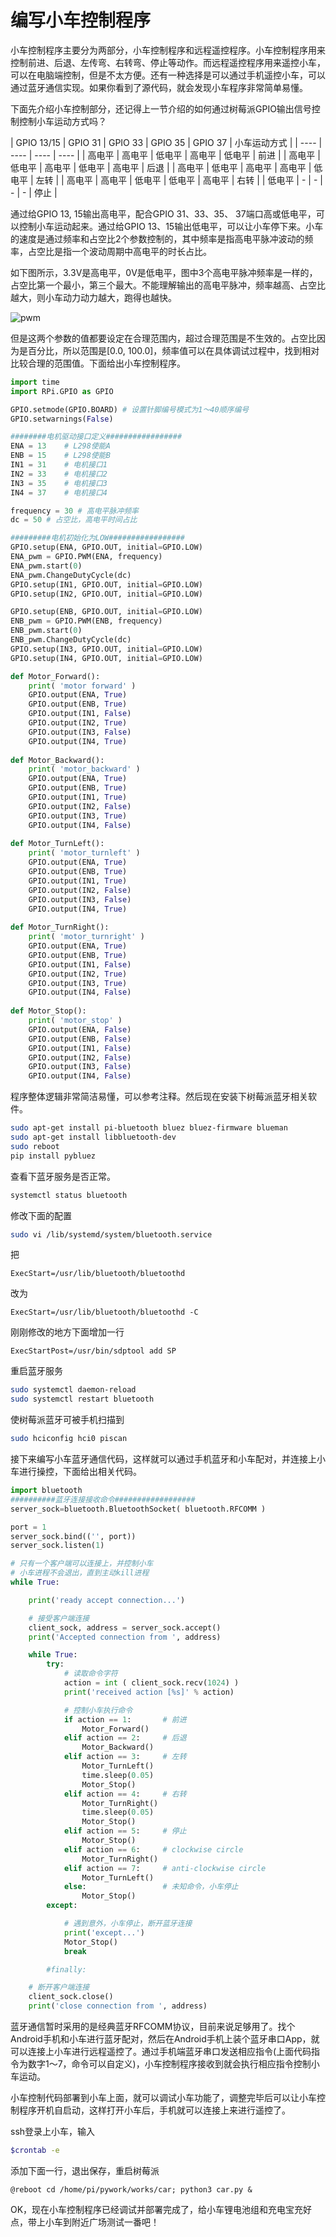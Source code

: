 # 编写小车控制程序

小车控制程序主要分为两部分，小车控制程序和远程遥控程序。小车控制程序用来控制前进、后退、左传弯、右转弯、停止等动作。而远程遥控程序用来遥控小车，可以在电脑端控制，但是不太方便。还有一种选择是可以通过手机遥控小车，可以通过蓝牙通信实现。如果你看到了源代码，就会发现小车程序非常简单易懂。

下面先介绍小车控制部分，还记得上一节介绍的如何通过树莓派GPIO输出信号控制控制小车运动方式吗？

|  GPIO 13/15             | GPIO 31  | GPIO 33 | GPIO 35 | GPIO 37 | 小车运动方式 |
|  ----            | ----  | ---- | ---- |
| 高电平 | 高电平 | 低电平 | 高电平 | 低电平 | 前进 |
| 高电平 | 低电平 | 高电平 | 低电平 | 高电平 | 后退 |
| 高电平 | 低电平 | 高电平 | 高电平 | 低电平 | 左转 |
| 高电平 | 高电平 | 低电平 | 低电平 | 高电平 | 右转 |
| 低电平 | - | - | - | - | 停止 |

通过给GPIO 13, 15输出高电平，配合GPIO 31、33、35、 37端口高或低电平，可以控制小车运动起来。通过给GPIO 13、15输出低电平，可以让小车停下来。小车的速度是通过频率和占空比2个参数控制的，其中频率是指高电平脉冲波动的频率，占空比是指一个波动周期中高电平的时长占比。

如下图所示，3.3V是高电平，0V是低电平，图中3个高电平脉冲频率是一样的，占空比第一个最小，第三个最大。不能理解输出的高电平脉冲，频率越高、占空比越大，则小车动力动力越大，跑得也越快。

![pwm](https://cdn.huoyijie.cn/ab/3b8281b1e8aa6a1d8bc6718a4256b141/pwm.jpg)

但是这两个参数的值都要设定在合理范围内，超过合理范围是不生效的。占空比因为是百分比，所以范围是[0.0, 100.0]，频率值可以在具体调试过程中，找到相对比较合理的范围值。下面给出小车控制程序。

```python
import time
import RPi.GPIO as GPIO

GPIO.setmode(GPIO.BOARD) # 设置针脚编号模式为1～40顺序编号
GPIO.setwarnings(False) 

########电机驱动接口定义#################
ENA = 13    # L298使能A
ENB = 15    # L298使能B
IN1 = 31    # 电机接口1
IN2 = 33    # 电机接口2
IN3 = 35    # 电机接口3
IN4 = 37    # 电机接口4

frequency = 30 # 高电平脉冲频率
dc = 50 # 占空比，高电平时间占比

#########电机初始化为LOW#################
GPIO.setup(ENA, GPIO.OUT, initial=GPIO.LOW)
ENA_pwm = GPIO.PWM(ENA, frequency)
ENA_pwm.start(0)
ENA_pwm.ChangeDutyCycle(dc)
GPIO.setup(IN1, GPIO.OUT, initial=GPIO.LOW)
GPIO.setup(IN2, GPIO.OUT, initial=GPIO.LOW)

GPIO.setup(ENB, GPIO.OUT, initial=GPIO.LOW)
ENB_pwm = GPIO.PWM(ENB, frequency)
ENB_pwm.start(0)
ENB_pwm.ChangeDutyCycle(dc)
GPIO.setup(IN3, GPIO.OUT, initial=GPIO.LOW)
GPIO.setup(IN4, GPIO.OUT, initial=GPIO.LOW)

def Motor_Forward():
    print( 'motor forward' )
    GPIO.output(ENA, True)
    GPIO.output(ENB, True)
    GPIO.output(IN1, False)
    GPIO.output(IN2, True)
    GPIO.output(IN3, False)
    GPIO.output(IN4, True)
    
def Motor_Backward():
    print( 'motor_backward' )
    GPIO.output(ENA, True)
    GPIO.output(ENB, True)
    GPIO.output(IN1, True)
    GPIO.output(IN2, False)
    GPIO.output(IN3, True)
    GPIO.output(IN4, False)
    
def Motor_TurnLeft():
    print( 'motor_turnleft' )
    GPIO.output(ENA, True)
    GPIO.output(ENB, True)
    GPIO.output(IN1, True)
    GPIO.output(IN2, False)
    GPIO.output(IN3, False)
    GPIO.output(IN4, True)
    
def Motor_TurnRight():
    print( 'motor_turnright' )
    GPIO.output(ENA, True)
    GPIO.output(ENB, True)
    GPIO.output(IN1, False)
    GPIO.output(IN2, True)
    GPIO.output(IN3, True)
    GPIO.output(IN4, False)
    
def Motor_Stop():
    print( 'motor_stop' )
    GPIO.output(ENA, False)
    GPIO.output(ENB, False)
    GPIO.output(IN1, False)
    GPIO.output(IN2, False)
    GPIO.output(IN3, False)
    GPIO.output(IN4, False)
```

程序整体逻辑非常简洁易懂，可以参考注释。然后现在安装下树莓派蓝牙相关软件。

```bash
sudo apt-get install pi-bluetooth bluez bluez-firmware blueman
sudo apt-get install libbluetooth-dev
sudo reboot
pip install pybluez
```

查看下蓝牙服务是否正常。

```bash
systemctl status bluetooth
```

修改下面的配置

```bash
sudo vi /lib/systemd/system/bluetooth.service
```

把

```
ExecStart=/usr/lib/bluetooth/bluetoothd
```

改为

```
ExecStart=/usr/lib/bluetooth/bluetoothd -C
```

刚刚修改的地方下面增加一行

```
ExecStartPost=/usr/bin/sdptool add SP
```

重启蓝牙服务

```bash
sudo systemctl daemon-reload
sudo systemctl restart bluetooth
```

使树莓派蓝牙可被手机扫描到

```bash
sudo hciconfig hci0 piscan
```

接下来编写小车蓝牙通信代码，这样就可以通过手机蓝牙和小车配对，并连接上小车进行操控，下面给出相关代码。

```python
import bluetooth
##########蓝牙连接接收命令##################
server_sock=bluetooth.BluetoothSocket( bluetooth.RFCOMM )

port = 1
server_sock.bind(('', port))
server_sock.listen(1)

# 只有一个客户端可以连接上，并控制小车
# 小车进程不会退出，直到主动kill进程
while True:

    print('ready accept connection...')

    # 接受客户端连接
    client_sock, address = server_sock.accept()
    print('Accepted connection from ', address)

    while True:
        try:
            # 读取命令字符
            action = int ( client_sock.recv(1024) )
            print('received action [%s]' % action)

            # 控制小车执行命令
            if action == 1:       # 前进
                Motor_Forward()
            elif action == 2:     # 后退
                Motor_Backward()
            elif action == 3:     # 左转
                Motor_TurnLeft()
                time.sleep(0.05)
                Motor_Stop()
            elif action == 4:     # 右转
                Motor_TurnRight()
                time.sleep(0.05)
                Motor_Stop()
            elif action == 5:     # 停止
                Motor_Stop()
            elif action == 6:     # clockwise circle
                Motor_TurnRight()
            elif action == 7:     # anti-clockwise circle
                Motor_TurnLeft()
            else:                 # 未知命令，小车停止
                Motor_Stop()
        except:

            # 遇到意外，小车停止，断开蓝牙连接
            print('except...')
            Motor_Stop()
            break

        #finally:

    # 断开客户端连接
    client_sock.close()
    print('close connection from ', address)
```

蓝牙通信暂时采用的是经典蓝牙RFCOMM协议，目前来说足够用了。找个Android手机和小车进行蓝牙配对，然后在Android手机上装个蓝牙串口App，就可以连接上小车进行远程遥控了。通过手机端蓝牙串口发送相应指令(上面代码指令为数字1～7，命令可以自定义)，小车控制程序接收到就会执行相应指令控制小车运动。

小车控制代码部署到小车上面，就可以调试小车功能了，调整完毕后可以让小车控制程序开机自启动，这样打开小车后，手机就可以连接上来进行遥控了。

ssh登录上小车，输入

```bash
$crontab -e
```

添加下面一行，退出保存，重启树莓派

```
@reboot cd /home/pi/pywork/works/car; python3 car.py &
```

OK，现在小车控制程序已经调试并部署完成了，给小车锂电池组和充电宝充好点，带上小车到附近广场测试一番吧！